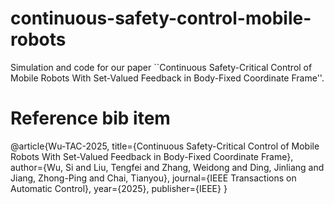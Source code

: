 # continuous-safety-control-mobile-robots
Simulation and code for our paper ``Continuous Safety-Critical Control of Mobile Robots With Set-Valued Feedback in Body-Fixed Coordinate Frame''.



# Reference bib item
@article{Wu-TAC-2025,
title={Continuous Safety-Critical Control of Mobile Robots With Set-Valued Feedback in Body-Fixed Coordinate Frame},
author={Wu, Si and Liu, Tengfei and Zhang, Weidong and Ding, Jinliang and Jiang, Zhong-Ping and Chai, Tianyou},
journal={IEEE Transactions on Automatic Control},
year={2025},
publisher={IEEE}
}
